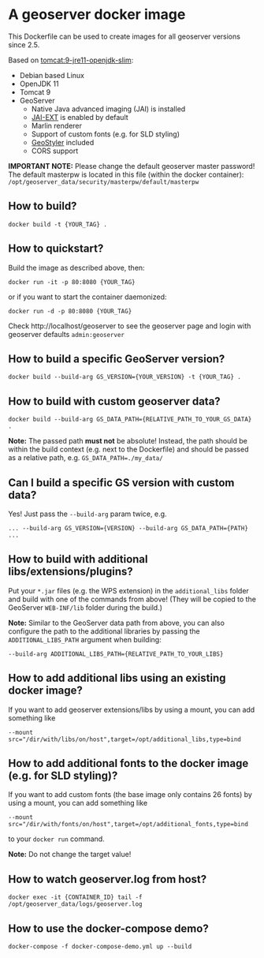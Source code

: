 # A geoserver docker image

This Dockerfile can be used to create images for all geoserver versions since 2.5.

Based on [tomcat:9-jre11-openjdk-slim](https://hub.docker.com/_/tomcat):

* Debian based Linux
* OpenJDK 11
* Tomcat 9
* GeoServer
  * Native Java advanced imaging (JAI) is installed
  * [JAI-EXT](http://docs.geoserver.org/stable/en/user/configuration/image_processing/index.html#jai-ext) is enabled by default
  * Marlin renderer
  * Support of custom fonts (e.g. for SLD styling)
  * [GeoStyler](https://www.osgeo.org/projects/geostyler/) included
  * CORS support

**IMPORTANT NOTE:** Please change the default geoserver master password! The default masterpw is located in this file (within the docker container): `/opt/geoserver_data/security/masterpw/default/masterpw`

## How to build?

`docker build -t {YOUR_TAG} .`

## How to quickstart?

Build the image as described above, then:

`docker run -it -p 80:8080 {YOUR_TAG}`

or if you want to start the container daemonized:

`docker run -d -p 80:8080 {YOUR_TAG}`

Check http://localhost/geoserver to see the geoserver page and login with geoserver defaults `admin:geoserver`

## How to build a specific GeoServer version?

`docker build --build-arg GS_VERSION={YOUR_VERSION} -t {YOUR_TAG} .`

## How to build with custom geoserver data?

`docker build --build-arg GS_DATA_PATH={RELATIVE_PATH_TO_YOUR_GS_DATA} .`

**Note:** The passed path **must not** be absolute! Instead, the path should be within the build context (e.g. next to the Dockerfile) and should be passed as a relative path, e.g. `GS_DATA_PATH=./my_data/`

## Can I build a specific GS version with custom data?

Yes! Just pass the `--build-arg` param twice, e.g.

`... --build-arg GS_VERSION={VERSION} --build-arg GS_DATA_PATH={PATH} ...`

## How to build with additional libs/extensions/plugins?

Put your `*.jar` files (e.g. the WPS extension) in the `additional_libs` folder and build with one of the commands from above! (They will be copied to the GeoServer `WEB-INF/lib` folder during the build.)

**Note:** Similar to the GeoServer data path from above, you can also configure the path to the additional libraries by passing the `ADDITIONAL_LIBS_PATH` argument when building:

`--build-arg ADDITIONAL_LIBS_PATH={RELATIVE_PATH_TO_YOUR_LIBS}`

## How to add additional libs using an existing docker image?

If you want to add geoserver extensions/libs by using a mount, you can add something like

```
--mount src="/dir/with/libs/on/host",target=/opt/additional_libs,type=bind
```

## How to add additional fonts to the docker image (e.g. for SLD styling)?

If you want to add custom fonts (the base image only contains 26 fonts) by using a mount, you can add something like

```
--mount src="/dir/with/fonts/on/host",target=/opt/additional_fonts,type=bind
```

to your `docker run` command.

**Note:** Do not change the target value!

## How to watch geoserver.log from host?

`docker exec -it {CONTAINER_ID} tail -f /opt/geoserver_data/logs/geoserver.log`

## How to use the docker-compose demo?

`docker-compose -f docker-compose-demo.yml up --build`
